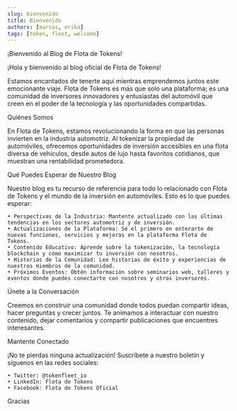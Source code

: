 ```yaml
---
slug: bienvenido
title: Bienvenido
authors: [marcos, erika]
tags: [token, fleet, welcome]
---
```


¡Bienvenido al Blog de Flota de Tokens!

¡Hola y bienvenido al blog oficial de Flota de Tokens!

<!-- truncate -->

Estamos encantados de tenerte aquí mientras emprendemos juntos este emocionante viaje. Flota de Tokens es más que solo una plataforma; es una comunidad de inversores innovadores y entusiastas del automóvil que creen en el poder de la tecnología y las oportunidades compartidas.

Quiénes Somos

En Flota de Tokens, estamos revolucionando la forma en que las personas invierten en la industria automotriz. Al tokenizar la propiedad de automóviles, ofrecemos oportunidades de inversión accesibles en una flota diversa de vehículos, desde autos de lujo hasta favoritos cotidianos, que muestran una rentabilidad prometedora.

Qué Puedes Esperar de Nuestro Blog

Nuestro blog es tu recurso de referencia para todo lo relacionado con Flota de Tokens y el mundo de la inversión en automóviles. Esto es lo que puedes esperar:

	• Perspectivas de la Industria: Mantente actualizado con las últimas tendencias en los sectores automotriz y de inversión.
	• Actualizaciones de la Plataforma: Sé el primero en enterarte de nuevas funciones, servicios y mejoras en la plataforma Flota de Tokens.
	• Contenido Educativo: Aprende sobre la tokenización, la tecnología blockchain y cómo maximizar tu inversión con nosotros.
	• Historias de la Comunidad: Lee historias de éxito y experiencias de nuestros miembros de la comunidad.
	• Próximos Eventos: Obtén información sobre seminarios web, talleres y eventos donde puedes conectarte con nosotros y otros inversores.

Únete a la Conversación

Creemos en construir una comunidad donde todos puedan compartir ideas, hacer preguntas y crecer juntos. Te animamos a interactuar con nuestro contenido, dejar comentarios y compartir publicaciones que encuentres interesantes.

Mantente Conectado

¡No te pierdas ninguna actualización! Suscríbete a nuestro boletín y síguenos en las redes sociales:

	• Twitter: @tokenfleet_io
	• LinkedIn: Flota de Tokens
	• Facebook: Flota de Tokens Oficial

Gracias